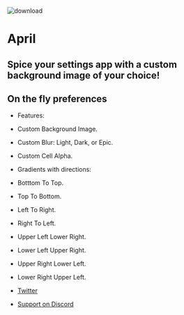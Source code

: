 ![download](https://i.imgur.com/lN0gaZ2.png)

# April

## Spice your settings app with a custom background image of your choice!

## On the fly preferences

* Features:

* Custom Background Image.
* Custom Blur: Light, Dark, or Epic.
* Custom Cell Alpha.


* Gradients with directions:


* Botttom To Top.
* Top To Bottom.
* Left To Right.
* Right To Left.
* Upper Left Lower Right.
* Lower Left Upper Right.
* Upper Right Lower Left.
* Lower Right Upper Left.


* [Twitter](https://twitter.com/Lukii120)
* [Support on Discord](https://discord.com/invite/MtmMxRVjXV)
